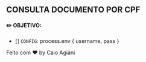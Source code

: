 ## CONSULTA DOCUMENTO POR CPF

#### :pencil2: OBJETIVO:

- [] ``CONFIG``: process.env { username, pass }

Feito com :hearts: by Caio Agiani